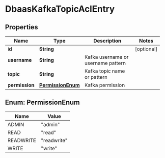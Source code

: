 # DbaasKafkaTopicAclEntry

## Properties
Name | Type | Description | Notes
------------ | ------------- | ------------- | -------------
**id** | **String** |  |  [optional]
**username** | **String** | Kafka username or username pattern | 
**topic** | **String** | Kafka topic name or pattern | 
**permission** | [**PermissionEnum**](#PermissionEnum) | Kafka permission | 

<a name="PermissionEnum"></a>
## Enum: PermissionEnum
Name | Value
---- | -----
ADMIN | &quot;admin&quot;
READ | &quot;read&quot;
READWRITE | &quot;readwrite&quot;
WRITE | &quot;write&quot;
